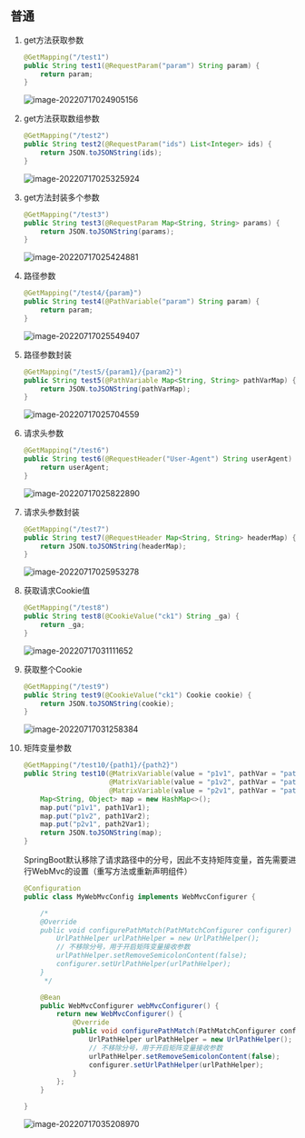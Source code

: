 ## 普通

1. get方法获取参数

   ```java
   @GetMapping("/test1")
   public String test1(@RequestParam("param") String param) {
       return param;
   }
   ```

   ![image-20220717024905156](https://picgo-1304850123.cos.ap-guangzhou.myqcloud.com/image-20220717024905156.png)

2. get方法获取数组参数

   ```java
   @GetMapping("/test2")
   public String test2(@RequestParam("ids") List<Integer> ids) {
       return JSON.toJSONString(ids);
   }
   ```

   ![image-20220717025325924](https://picgo-1304850123.cos.ap-guangzhou.myqcloud.com/image-20220717025325924.png)

3. get方法封装多个参数

   ```java
   @GetMapping("/test3")
   public String test3(@RequestParam Map<String, String> params) {
       return JSON.toJSONString(params);
   }
   ```

   ![image-20220717025424881](https://picgo-1304850123.cos.ap-guangzhou.myqcloud.com/image-20220717025424881.png)

4. 路径参数

   ```java
   @GetMapping("/test4/{param}")
   public String test4(@PathVariable("param") String param) {
       return param;
   }
   ```

   ![image-20220717025549407](https://picgo-1304850123.cos.ap-guangzhou.myqcloud.com/image-20220717025549407.png)

5. 路径参数封装

   ```java
   @GetMapping("/test5/{param1}/{param2}")
   public String test5(@PathVariable Map<String, String> pathVarMap) {
       return JSON.toJSONString(pathVarMap);
   }
   ```

   ![image-20220717025704559](https://picgo-1304850123.cos.ap-guangzhou.myqcloud.com/image-20220717025704559.png)

6. 请求头参数

   ```java
   @GetMapping("/test6")
   public String test6(@RequestHeader("User-Agent") String userAgent) {
       return userAgent;
   }
   ```

   ![image-20220717025822890](https://picgo-1304850123.cos.ap-guangzhou.myqcloud.com/image-20220717025822890.png)

7. 请求头参数封装

   ```java
   @GetMapping("/test7")
   public String test7(@RequestHeader Map<String, String> headerMap) {
       return JSON.toJSONString(headerMap);
   }
   ```

   ![image-20220717025953278](https://picgo-1304850123.cos.ap-guangzhou.myqcloud.com/image-20220717025953278.png)

8. 获取请求Cookie值

   ```java
   @GetMapping("/test8")
   public String test8(@CookieValue("ck1") String _ga) {
       return _ga;
   }
   ```

   ![image-20220717031111652](https://picgo-1304850123.cos.ap-guangzhou.myqcloud.com/image-20220717031111652.png)

9. 获取整个Cookie

   ```java
   @GetMapping("/test9")
   public String test9(@CookieValue("ck1") Cookie cookie) {
       return JSON.toJSONString(cookie);
   }
   ```

   ![image-20220717031258384](https://picgo-1304850123.cos.ap-guangzhou.myqcloud.com/image-20220717031258384.png)

10. 矩阵变量参数

    ```java
    @GetMapping("/test10/{path1}/{path2}")
    public String test10(@MatrixVariable(value = "p1v1", pathVar = "path1") String path1Var1,
                         @MatrixVariable(value = "p1v2", pathVar = "path1") String path1Var2,
                         @MatrixVariable(value = "p2v1", pathVar = "path2") String path2Var1) {
        Map<String, Object> map = new HashMap<>();
        map.put("p1v1", path1Var1);
        map.put("p1v2", path1Var2);
        map.put("p2v1", path2Var1);
        return JSON.toJSONString(map);
    }
    ```

    SpringBoot默认移除了请求路径中的分号，因此不支持矩阵变量，首先需要进行WebMvc的设置（重写方法或重新声明组件）

    ```java
    @Configuration
    public class MyWebMvcConfig implements WebMvcConfigurer {
    
        /*
        @Override
        public void configurePathMatch(PathMatchConfigurer configurer) {
            UrlPathHelper urlPathHelper = new UrlPathHelper();
            // 不移除分号，用于开启矩阵变量接收参数
            urlPathHelper.setRemoveSemicolonContent(false);
            configurer.setUrlPathHelper(urlPathHelper);
        }
         */
    
        @Bean
        public WebMvcConfigurer webMvcConfigurer() {
            return new WebMvcConfigurer() {
                @Override
                public void configurePathMatch(PathMatchConfigurer configurer) {
                    UrlPathHelper urlPathHelper = new UrlPathHelper();
                    // 不移除分号，用于开启矩阵变量接收参数
                    urlPathHelper.setRemoveSemicolonContent(false);
                    configurer.setUrlPathHelper(urlPathHelper);
                }
            };
        }
    
    }
    ```

    ![image-20220717035208970](https://picgo-1304850123.cos.ap-guangzhou.myqcloud.com/image-20220717035208970.png)